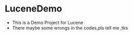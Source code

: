 # LuceneDemo
- This is a Demo Project for Lucene
- There maybe some wrongs in the codes,pls tell me ,tks
